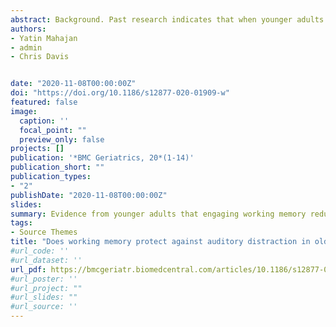 ```yaml
---
abstract: Background. Past research indicates that when younger adults are engaged in a visual working memory task, they are less distracted by novel auditory stimuli than when engaged in a visual task that does not require working memory. The current study aimed to determine whether working memory affords the same protection to older adults. Method. We examined behavioral and EEG responses in 16 younger and 16 older adults to distractor sounds when the listeners performed two visual tasks; one that required working memory (W1) and the other that did not (W0). Auditory distractors were presented in an oddball paradigm, participants were exposed to either standard tones (600Hz, 80%) or various novel environmental sounds (20%). Results. It was found that 1) when presented with novel vs standard sounds, older adults had faster correct response times in the W1 visual task than in the W0 task, indicating that they were less distracted by the novel sound; there was no difference in error rates. Younger adults did not show a task effect for correct response times but made slightly more errors when a novel sound was presented in the W1 task compared to the W0 task. 2) In older adults (but not the younger adults), the amplitude of N1 was smaller in the W1 condition compared to the W0 condition. 3) The working memory manipulation had no effect on MMN amplitude in older adults. 4) For the W1 compared to W0 task, the amplitude of P3a was attenuated for the older adults but not for the younger adults. Conclusions. These results suggest that during the working memory manipulation older adults were able to engage working memory to reduce the processing of task-irrelevant sounds.
authors:
- Yatin Mahajan
- admin
- Chris Davis


date: "2020-11-08T00:00:00Z"
doi: "https://doi.org/10.1186/s12877-020-01909-w"
featured: false
image:
  caption: ''
  focal_point: ""
  preview_only: false
projects: []
publication: '*BMC Geriatrics, 20*(1-14)'
publication_short: ""
publication_types:
- "2"
publishDate: "2020-11-08T00:00:00Z"
slides: 
summary: Evidence from younger adults that engaging working memory reduces distraction; we found that older adults were able to engage working memory to reduce the processing of task-irrelevant sounds
tags:
- Source Themes
title: "Does working memory protect against auditory distraction in older adults?"
#url_code: ''
#url_dataset: ''
url_pdf: https://bmcgeriatr.biomedcentral.com/articles/10.1186/s12877-020-01909-w
#url_poster: ''
#url_project: ""
#url_slides: ""
#url_source: ''
---
```


